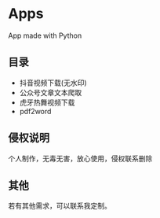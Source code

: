 # Apps
 App made with Python
## 目录
* 抖音视频下载(无水印)
* 公众号文章文本爬取
* 虎牙热舞视频下载
* pdf2word
## 侵权说明
个人制作，无毒无害，放心使用，侵权联系删除
## 其他
若有其他需求，可以联系我定制。